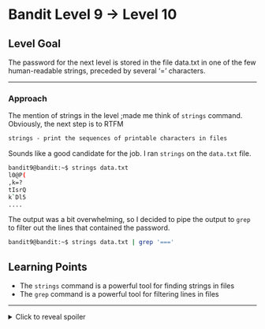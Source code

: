 
# Bandit Level 9 → Level 10
## Level Goal
The password for the next level is stored in the file data.txt in one of the few human-readable strings, preceded by several ‘=’ characters.
***
### Approach
The mention of strings in the level ;made me think of `strings` command. Obviously, the next step is to RTFM

```markdown
strings - print the sequences of printable characters in files
```

Sounds like a good candidate for the job. I ran `strings` on the `data.txt` file.
```bash
bandit9@bandit:~$ strings data.txt
l0@P(
,k=?
tIsrQ
k`Dl5
....
```
The output was a bit overwhelming, so I decided to pipe the output to `grep` to filter out the lines that contained the password.
```bash
bandit9@bandit:~$ strings data.txt | grep '==='
```
## Learning Points
- The `strings` command is a powerful tool for finding strings in files
- The `grep` command is a powerful tool for filtering lines in files
***

<details>
  <summary>Click to reveal spoiler</summary>

  The password is FGUW5ilLVJrxX9kMYMmlN4MgbpfMiqey 
</details>

